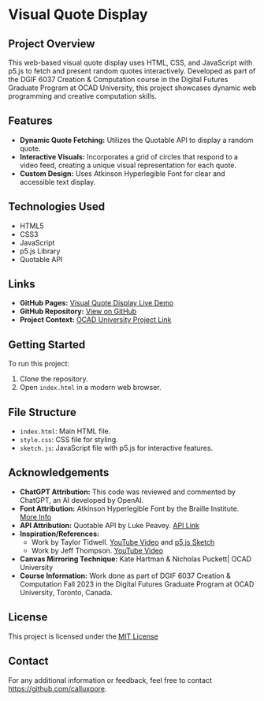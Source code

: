# Visual Quote Display

## Project Overview

This web-based visual quote display uses HTML, CSS, and JavaScript with p5.js to fetch and present random quotes interactively. Developed as part of the DGIF 6037 Creation & Computation course in the Digital Futures Graduate Program at OCAD University, this project showcases dynamic web programming and creative computation skills.

## Features

- **Dynamic Quote Fetching:** Utilizes the Quotable API to display a random quote.
- **Interactive Visuals:** Incorporates a grid of circles that respond to a video feed, creating a unique visual representation for each quote.
- **Custom Design:** Uses Atkinson Hyperlegible Font for clear and accessible text display.

## Technologies Used

- HTML5
- CSS3
- JavaScript
- p5.js Library
- Quotable API

## Links

- **GitHub Pages:** [Visual Quote Display Live Demo](https://calluxpore.github.io/CC4/)
- **GitHub Repository:** [View on GitHub](https://github.com/calluxpore/CC4)
- **Project Context:** [OCAD University Project Link](https://cc23.ocaduwebspace.ca/4-interstitial-spaces/reflections-of-self/)

## Getting Started

To run this project:

1. Clone the repository.
2. Open `index.html` in a modern web browser.

## File Structure

- `index.html`: Main HTML file.
- `style.css`: CSS file for styling.
- `sketch.js`: JavaScript file with p5.js for interactive features.

## Acknowledgements
- **ChatGPT Attribution:** This code was reviewed and commented by ChatGPT, an AI developed by OpenAI.
- **Font Attribution:** Atkinson Hyperlegible Font by the Braille Institute. [More Info](https://brailleinstitute.org/freefont)
- **API Attribution:** Quotable API by Luke Peavey. [API Link](https://github.com/lukePeavey/quotable)
- **Inspiration/References:**
  - Work by Taylor Tidwell. [YouTube Video](https://youtu.be/8g-DF9hKMgg) and [p5.js Sketch](https://editor.p5js.org/ttidwell24/sketches/q6on3p4oy)
  - Work by Jeff Thompson. [YouTube Video](https://www.youtube.com/watch?v=exrH7tvt3f4)
- **Canvas Mirroring Technique:** Kate Hartman & Nicholas Puckett| OCAD University
- **Course Information:** Work done as part of DGIF 6037 Creation & Computation Fall 2023 in the Digital Futures Graduate Program at OCAD University, Toronto, Canada.

## License

This project is licensed under the [MIT License](LICENSE)

## Contact

For any additional information or feedback, feel free to contact https://github.com/calluxpore.
